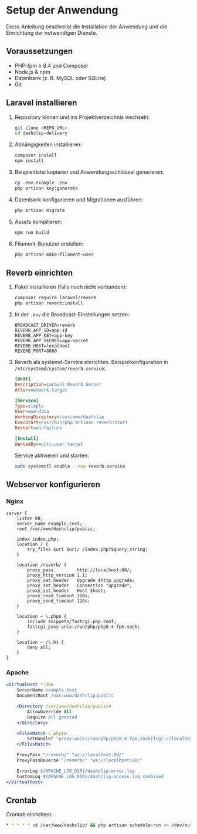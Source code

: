 # Setup der Anwendung

Diese Anleitung beschreibt die Installation der Anwendung und die Einrichtung der notwendigen Dienste.

## Voraussetzungen

- PHP-fpm ≥ 8.4 und Composer
- Node.js & npm
- Datenbank (z. B. MySQL oder SQLite)
- Git

## Laravel installieren

1. Repository klonen und ins Projektverzeichnis wechseln:
   ```bash
   git clone <REPO_URL>
   cd dashclip-delivery
   ```
2. Abhängigkeiten installieren:
   ```bash
   composer install
   npm install
   ```
3. Beispieldatei kopieren und Anwendungsschlüssel generieren:
   ```bash
   cp .env.example .env
   php artisan key:generate
   ```
4. Datenbank konfigurieren und Migrationen ausführen:
   ```bash
   php artisan migrate
   ```
5. Assets kompilieren:
   ```bash
   npm run build
   ```
6. Filament-Benutzer erstellen:
   ```bash
   php artisan make:filament-user
   ```

## Reverb einrichten

1. Paket installieren (falls noch nicht vorhanden):
   ```bash
   composer require laravel/reverb
   php artisan reverb:install
   ```
2. In der `.env` die Broadcast-Einstellungen setzen:
   ```
   BROADCAST_DRIVER=reverb
   REVERB_APP_ID=app-id
   REVERB_APP_KEY=app-key
   REVERB_APP_SECRET=app-secret
   REVERB_HOST=localhost
   REVERB_PORT=8080
   ```
3. Reverb als systemd-Service einrichten. Beispielkonfiguration in `/etc/systemd/system/reverb.service`:
   ```ini
   [Unit]
   Description=Laravel Reverb Server
   After=network.target

   [Service]
   Type=simple
   User=www-data
   WorkingDirectory=/var/www/dashclip
   ExecStart=/usr/bin/php artisan reverb:start
   Restart=on-failure

   [Install]
   WantedBy=multi-user.target
   ```
   Service aktivieren und starten:
   ```bash
   sudo systemctl enable --now reverb.service
   ```

## Webserver konfigurieren

### Nginx

```nginx
server {
    listen 80;
    server_name example.test;
    root /var/www/dashclip/public;

    index index.php;
    location / {
        try_files $uri $uri/ /index.php?$query_string;
    }

    location /reverb/ {
        proxy_pass         http://localhost:80/;
        proxy_http_version 1.1;
        proxy_set_header   Upgrade $http_upgrade;
        proxy_set_header   Connection "upgrade";
        proxy_set_header   Host $host;
        proxy_read_timeout 120s;
        proxy_send_timeout 120s;
    }

    location ~ \.php$ {
        include snippets/fastcgi-php.conf;
        fastcgi_pass unix:/run/php/php8.4-fpm.sock;
    }

    location ~ /\.ht {
        deny all;
    }
}
```

### Apache

```apache
<VirtualHost *:80>
    ServerName example.test
    DocumentRoot /var/www/dashclip/public

    <Directory /var/www/dashclip/public>
        AllowOverride All
        Require all granted
    </Directory>

    <FilesMatch \.php$>
        SetHandler "proxy:unix:/run/php/php8.4-fpm.sock|fcgi://localhost/"
    </FilesMatch>

    ProxyPass "/reverb/" "ws://localhost:80/"
    ProxyPassReverse "/reverb/" "ws://localhost:80/"

    ErrorLog ${APACHE_LOG_DIR}/dashclip-error.log
    CustomLog ${APACHE_LOG_DIR}/dashclip-access.log combined
</VirtualHost>
```

## Crontab

Crontab einrichten:

```bash
* * * * * cd /var/www/dashclip/ && php artisan schedule:run >> /dev/null 2>&1
```